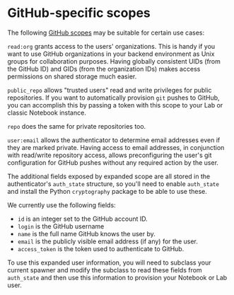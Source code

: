 # GitHub-specific scopes

The following [GitHub scopes](https://developer.github.com/apps/building-integrations/setting-up-and-registering-oauth-apps/about-scopes-for-oauth-apps/)
may be suitable for certain use cases:

`read:org` grants access to the users' organizations.  This is handy if
you want to use GitHub organizations in your backend environment as Unix
groups for collaboration purposes.  Having globally consistent UIDs
(from the GitHub ID) and GIDs (from the organization IDs) makes access
permissions on shared storage much easier.

`public_repo` allows "trusted users" read and write privileges for
public repositories.  If you want to automatically provision `git`
pushes to GitHub, you can accomplish this by passing a token with this
scope to your Lab or classic Notebook instance.

`repo` does the same for private repositories too.

`user:email` allows the authenticator to determine email addresses even
if they are marked private.  Having access to email addresses, in
conjunction with read/write repository access, allows preconfiguring the
user's git configuration for GitHub pushes without any required action
by the user.

The additional fields exposed by expanded scope are all stored in the
authenticator's `auth_state` structure, so you'll need to enable
`auth_state` and install the Python `cryptography` package to be able to
use these.

We currently use the following fields: 

* `id` is an integer set to the GitHub account ID.
* `login` is the GitHub username
* `name` is the full name GitHub knows the user by.
* `email` is the publicly visible email address (if any) for the user.
* `access_token` is the token used to authenticate to GitHub.

To use this expanded user information, you will need to subclass your
current spawner and modify the subclass to read these fields from
`auth_state` and then use this information to provision your Notebook or
Lab user.

